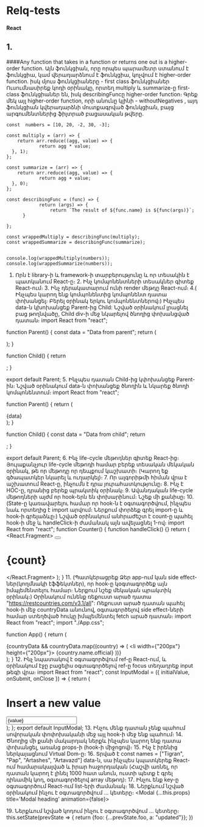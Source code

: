 # Relq-tests
#### React 

## 1. 
####Any function that takes in a function or returns one out is a higher-order function.
Այն ֆունկցիան, որը որպես պարամետր ստանում է ֆունկցիա, կամ վերադարձնում է ֆունկցիա, կոչվում է higher-order function. իսկ մյուս ֆունկցիաները - first class ֆունկցիաներ
Ուսումնասիրեք կոդի օրինակը, որտեղ multiply և summarize-ը first-class ֆունկցիաներ են, իսկ describingFuncը higher-order function։ 
Գրեք մեկ այլ higher-order function, որի անունը կլինի - withoutNegatives , այդ ֆունկցիան կվերադարձնի մուտքագրված ֆունկցիան, բայց արգումենտներից ֆիլտրած բացասական թվերը.

```js-story
const  numbers = [10, 20, -2, 30, -3];

const multiply = (arr) => {
	return arr.reduce((agg, value) => {
  			return agg * value;
  }, 1);
};

const summarize = (arr) => {
	return arr.reduce((agg, value) => {
  			return agg + value;
  }, 0);
};

const describingFunc = (func) => {
			return (args) => {
      			return `The result of ${func.name} is ${func(args)}`;
      }

};

const wrappedMultiply = describingFunc(multiply);
const wrappedSummarize = describingFunc(summarize);


console.log(wrappedMultiply(numbers));
console.log(wrappedSummarize(numbers));
```

1. Որն է library-ի և framework-ի տարբերությունը և որ տեսակին է պատկանում React-ը։
2․ Ինչ կոմպոնենտների տեսակներ գիտեք React-ում։
3․ Ինչ դերակատարում ունի render մեթդը React-ում։
4.( Ինչպես կարող ենք կոմպոնենտից կոմպոնենտ դատա փոխանցել։ Բերել օրինակ երկու կոմպոնենտներով։) Ինչպես data-ն կխոխանցեք Parent-ից Child: Նշված օրինակում լրացնել բաց թողնվածը, Child div-ի մեջ նկարելով ծնողից փոխանցված դատան։
import React from "react";

function Parent() {
  const data = "Data from parent";
  return (
    <div>
      <Child />
    </div>
  );
}

function Child() {
  return <div></div>;
}

export default Parent;
5․ Ինչպես դատան Child-ից կփոխանցեք Parent-ին։ Նշված օրինակում data-ն փոխանցեք ծնողին և նկարեք ծնողի կոմպոնենտում։
import React from "react";

function Parent() {
  return (
    <div>
      <Child />
      {data}
    </div>
  );
}

function Child() {
  const data = "Data from child";
  return <div></div>;
}

export default Parent;
6. Ինչ life-cycle մեթոդներ գիտեք React-ից։ Յույաքանչյուր life-cycle մեթոդի համար բերեք տեսական մեկական օրինակ, թե որ մեթոդը որ դեպքում կաշխատի։ (Կարող եք գծապատկեր նկարել և ուղարկել)։
7. Որ ալգորիթմի հիման վրա է աշխատում React-ը, ինչումն է դրա յուրահատկությունը։
8. Ինչ է HOC-ը, դրանից բերեք պրակտիկ օրինակ։
9․ Ավանդական life-cycle մեթոդների այժմ որ hook-երն են փոխարինում։ Նշեք մի քանիսը։
10. (State-ը կառավարելու համար որ hook-ն է օգտագործվում, ինչպես նաև որտեղից է import արվում։ Ներքում փորձեք գրել import-ը և hook-ի գրելաձևը։) Նշված օրինակում անհրաժեշտ է count-ը պահել hook-ի մեջ և handleClick-ի ժամանակ այն ավելացնել 1-ով։
import React from "react";
function Counter() {
  function handleClick() {}
  return (
    <React.Fragment>
      <button onClick={handleClick}></button>
      <h1>{count}</h1>
    </React.Fragment>
  );
}
11. (Պատկերացրեք Ձեր app-ում կան side effect-ներ(կողմնակի էֆֆեկտներ), որ hook-ը կօգտագործեք այն իմպլեմենտելու համար։ Ներքում նշեք մեկական պրակտիկ օրինակ։) Օրինակում ունենք ռեքուստ արած դատա "https://restcountries.com/v3.1/all": Ռեքուստ արած դատան պահել hook-ի մեջ countryData անունով, օգտագործելով side effect-ների համար ստեղծված հուկը իմպլեմենտել fetch արած դատան։
import React from "react";
import "./App.css";

function App() {
  return (
    <div className="App">
      {countryData &&
        countryData.map((country) => (
          <li width={"200px"} height={"200px"}>
            {country.name.official}
          </li>
        ))}
    </div>
  );
}
12․ Ինչ նպատակով է օգտագործվում ref-ը React-ում, և օրինակում էջը բացելիս օգտագործելով ref-ը focus տեղադրեք input թեգի վրա։
import React from "react";
const InputModal = ({ initialValue, onSubmit, onClose }) => {
  return (
    <div className="modal--overlay">
      <div className="modal">
        <h1>Insert a new value</h1>
        <input type="text" value={value} />
      </div>
    </div>
  );
};
export default InputModal;
13. Ինչու մենք դատան չենք պահում սովորական փոփոխականի մեջ այլ hook-ի մեջ ենք պահում։
14․ Ծնողից մի քանի մակարդակ ներքև ինչպես կարող ենք դատա փոխանցել, առանց props-ի (hook-ի միջոցով)։
15․ Ինչ է իրենից ներկայացնում Virtual Dom-ը։
16․ Տրված է const names = ["Tigran", "Pap", "Artashes", "Artavazd"] data-ն, սա ինչպես կպատկերեք React-ում համարակալված և իրար հաջորդական (Հաշվի առնել, որ դատան կարող է լինել 1000 հատ անուն, ուստի պետք է գրել դինամիկ կոդ, օգտագործելով array մեթոդ)։
17․ Ինչու ենք key-ը օգտագործում React-ում list-երի ժամանակ։
18․ Ներքևում նշված օրինակում ինչու է օգտագործվում ․․․ կետերը։
<Modal {...this.props} title='Modal heading' animation={false}>

19․ Ներքևում նշված կոդում ինչու է օգտագործվում ․․․ կետերը։
this.setState(prevState => { return {foo: {...prevState.foo, a: "updated"}}; })
